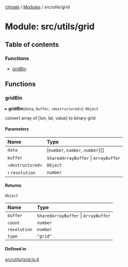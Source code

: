 [climate](../README.md) / [Modules](../modules.md) / src/utils/grid

# Module: src/utils/grid

## Table of contents

### Functions

- [gridBin](src_utils_grid.md#gridbin)

## Functions

### gridBin

▸ **gridBin**(`data`, `buffer`, `«destructured»`): `Object`

convert array of [lon, lat, value] to binary grid

#### Parameters

| Name | Type |
| :------ | :------ |
| `data` | [`number`, `number`, `number`][] |
| `buffer` | `SharedArrayBuffer` \| `ArrayBuffer` |
| `«destructured»` | `Object` |
| › `resolution` | `number` |

#### Returns

`Object`

| Name | Type |
| :------ | :------ |
| `buffer` | `SharedArrayBuffer` \| `ArrayBuffer` |
| `count` | `number` |
| `resolution` | `number` |
| `type` | ``"grid"`` |

#### Defined in

[src/utils/grid.ts:4](https://github.com/dm33tri/climate/blob/a558f70/src/utils/grid.ts#L4)
